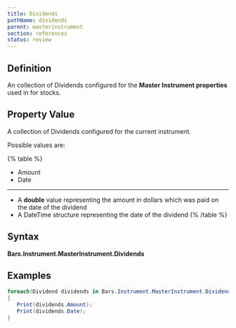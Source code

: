 ```yaml
---
title: Dividends
pathName: dividends
parent: masterinstrument
section: references
status: review
---
```


## Definition

An collection of Dividends configured for the **Master Instrument properties** used in for stocks.

## Property Value

A collection of Dividends configured for the current instrument.

Possible values are:

{% table %}

* Amount
* Date

---

* A **double** value representing the amount in dollars which was paid on the date of the dividend
* A DateTime structure representing the date of the dividend
{% /table %}

## Syntax

**Bars.Instrument.MasterInstrument.Dividends**

## Examples

```csharp
foreach(Dividend dividends in Bars.Instrument.MasterInstrument.Dividends)
{
   Print(dividends.Amount);
   Print(dividends.Date);
}
```
